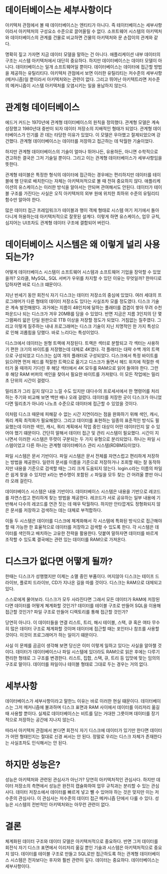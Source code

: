 # **데이터베이스는 세부사항이다**  
아키텍처 관점에서 볼 때 데이터베이스는 엔티티가 아니다. 즉 테이터베이스는 세부사항이라서 아키텍처의 구성요소 수준으로 끌어올릴 수 없다. 소프트웨어 
시스템의 아키텍처와 데이터베이스의 관계를 건물로 비교하면 건물의 아키텍처와 문 손잡이의 관계와 같다.  
  
명확히 짚고 가자면 지금 데이터 모델을 말하는 건 아니다. 애플리케이션 내부 데이터의 구조는 시스템 아키텍처에서 대단히 중요하다. 하지만 데이터베이스는 
데이터 모델이 아니다. 데이터베이스는 일개 소프트웨어일 뿐이다. 데이터베이스는 데이터에 접근할 방법을 제공하는 유틸리티다. 아키텍처 관점에서 보면 
이러한 유틸리티는 저수준의 세부사항(메커니즘)일 뿐이라서 아키텍처와는 관련이 없다. 그리고 뛰어난 아키텍트라면 저수준의 메커니즘이 시스템 아키텍처를 
오염시키는 일을 용납하지 않는다.  
  
# **관계형 데이터베이스**  
에드거 커드는 1970년에 관계형 데이터베이스의 원칙을 정의했다. 관계형 모델은 계속 성장했고 1980년대 중반이 되자 데이터 저장소의 지배적인 형태가 되었다. 
관계형 데이터베이스가 인기를 끈 데는 타당한 이유가 있었다. 이 모델은 우아했고 절제되었으며 강건했다. 관계형 데이터베이스는 데이터를 저장하고 접근하는 
데 탁월한 기술이었다.  
  
하지만 관계형 데이터베이스의 기술이 얼마나 뛰어나든, 유용하든, 아니면 수학적으로 견고하든 결국은 그저 기술일 뿐이다. 그리고 이는 관계형 데이터베이스가 
세부사항임을 뜻한다.  
  
관계형 테이블은 특정한 형식의 데이터에 접근하는 경우에는 편리하지만 데이터를 테이블에 행 단위로 배치한다는 자체는 아키텍처적으로 볼 때 전혀 중요하지 
않다. 애플리케이션의 유스케이스는 이러한 방식을 알아서는 안되며 관여해서도 안된다. 데이터가 테이블 구조를 가진다는 사실은 오직 아키텍처의 외부 원에 
위치한 최하위 수준의 유틸리티 함수만 알아야 한다.  
  
많은 데이터 접근 프레임워크가 테이블과 행이 객체 형태로 시스템 여기 저기에서 돌아다니게 허용하는데 아키텍처적으로 잘못된 설계다. 이렇게 하면 유스케이스, 
업무 규칙, 심지어는 UI조차도 관계형 데이터 구조에 결합되어 버린다.  
  
# **데이터베이스 시스템은 왜 이렇게 널리 사용되는가?**  
어떻게 데이터베이스 시스템이 소프트웨어 시스템과 소프트웨어 기업을 장악할 수 있었을까? 오라클, MySQL, SQL 서버가 우위를 차지할 수 있던 이유는 
무엇일까? 한마디로 답하자면 바로 디스크 떄문이다.  
  
지난 반세기 동안 회전식 자기 디스크는 데이터 저장소의 중심에 있었다. 여러 세대의 프로그래머가 다른 형태의 데이터 저장소도 있다는 사실조차 모를 정도였다. 
디스크 기술은 계속 발전해왔다. 과거에는 지름이 48인치에 달하는 플래터를 겹겹이 쌓아 무려 수천 파운드나 되는 디스크가 겨우 20MB를 담을 수 있었다. 
반면 지금은 지름 3인치의 단 몇 그램짜리 앏은 단일 원판으로 1TB 이상을 저장할 정도가 되었다. 거침없는 질주였다. 그리고 이렇게 질주하는 내내 프로그래머는 
디스크 기술이 지닌 치명적인 한 가지 특성으로 인해 괴롭힘을 당했다. 바로 느리다는 특성이었다.  
  
디스크에서 데이터는 원형 트랙에 저장된다. 트랙은 섹터로 분할되고 각 섹터는 사용하기 편한 크기의 바이트를 저장했는데 대체로 4K였다. 각 플래터는 
대략 수백 개의 트랙으로 구성되었고 디스크는 십여 개의 플래터로 구성되었다. 디스크에서 특정 바이트를 읽으려면 먼저 헤드를 적절한 트랙으로 옮기고 디스크가 
돌면서 헤드 위치에 적절한 섹터가 올 때까지 기다린 후 해당 섹터에서 4K 모두를 RAM으로 읽어 들여야 한다. 그런 후 해당 RAM 버퍼의 색인을 찾아서 
필요한 바이트를 가져왔다. 이 모든 작업에는 밀리초 단위의 시간이 걸렸다.  
  
밀리초가 그리 길지 않다고 느낄 수도 있지만 대다수의 프로세서에서 한 명령어를 처리하는 주기와 비교해 보면 백만 배나 오래 걸렸다. 데이터를 저장한 곳이 
디스크가 아니었다면 밀리초가 아니라 나노초 수준으로 데이터에 접근할 수 있었을 것이다.  
  
이처럼 디스크 때문에 피해갈 수 없는 시간 지연이라는 점을 완화하기 위해 색인, 캐시, 쿼리 계획 최적화가 필요해졌다. 그리고 데이터를 표현하는 일종의 
표준적인 방식도 필요했는데 이러한 색인, 캐시, 쿼리 계획에서 작업 중인 대상이 어떤 데이터인지 알 수 있어야 했기 떄문이다. 간단히 말해서 데이터 접근 
및 관리 시스템이 필요했다. 시간이 지나면서 이러한 시스템은 뚜렷이 구분되는 두 가지 유형으로 분리되었다. 하나는 파일 시스템이었고 다른 하나는 
관계형 데이터베이스 관리 시스템(RDBMS)이었다.  
  
파일 시스템은 문서 기반이다. 파일 시스템은 문서 전체를 자연스럽고 편리하게 저장하는 방법을 제공한다. 일련의 문서를 이름을 기준으로 저장하거나 
조회할 때는 잘 동작하지만 내용을 기준으로 검색할 때는 그리 크게 도움되지 않는다. login.c라는 이름의 파일은 쉽게 찾을 수 있지만 x라는 변수명이 
포함된 .c 파일을 모두 찾는 건 어려울 뿐만 아니라 오래 걸린다.  
  
데이터베이스 시스템은 내용 기반이다. 데이터베이스 시스템은 내용을 기반으로 레코드를 자연스럽고 편리하게 찾는 방법을 제공한다. 레코드가 서로 공유하는 
일부 내용에 기반해서 다수의 레코드를 연관 짓는 데 매우 탁월하다. 하지만 안타깝게도 정형화되지 않은 문서를 저장하고 검색하는 데는 대체로 부적합하다.  
  
이들 두 시스템은 데이터를 디스크에 체계화해서 각 시스템에 특화된 방식으로 접근해야 할 때 가능한 한 효율적으로 데이터를 저장하고 검색할 수 있도록 
한다. 각 시스템은 데이터를 색인하고 배치하는 고유한 전략을 활용한다. 덧붙여 말하자면 데이터를 바르게 조작할 수 있도록 결국에는 관련 있는 데이터를 RAM으로 
가져온다.  
  
# **디스크가 없다면 어떻게 될까?**  
한때는 디스크가 성행했지만 이제는 소멸 중인 부품이다. 머지않아 디스크는 테이프 드라이브, 플로피 드라이브, CD가 지나온 길을 따를 것이다. 디스크는 
RAM으로 대체되고 있다.  
  
스스로에게 물어보라. 디스크가 모두 사라진다면 그래서 모든 데이터가 RAM에 저장된다면 데이터를 어떻게 쳬계화할 것인가? 데이터를 테이블 구조로 만들어 
SQL을 이용해 접근할 것인가? 파일 구조로 만들어 디렉토리를 통해 접근할 것인가?  
  
당연히 아니다. 이 데이터들을 연결 리스트, 트리, 해시 테이블, 스택, 큐 혹은 여타 무수히 많은 데이터 구조로 체계화할 것이며 데이터에 접근할 때는 
포인터나 참조를 사용할 것이다. 이것이 프로그래머가 하는 일이기 떄문이다.  
  
사실 이 문제를 곰곰이 생각해 보면 당신은 이미 이렇게 일하고 있다는 사실을 알아챌 것이다. 데이터가 데이터베이스나 파일 시스템에 있더라도 RAM으로 
읽은 후에는 다루기 편리한 형태로 그 구조를 변경한다. 리스트, 집합, 스택, 큐, 트리 등 입맛에 맞는 임의의 구조로 말이다. 데이터를 파일이나 테이블 
형태로 그대로 두는 경우는 거의 없다.  
  
# **세부사항**  
데이터베이스가 세부사항이라고 말한느 이유는 바로 이러한 현실 떄문이다. 데이터베이스는 그저 메커니즘에 불과하며 디스크 표면과 RAM 사이에서 데이터를 
이리저리 옮길 때 사용할 뿐이다. 실제로 데이터베이스는 비트를 담는 거대한 그릇이며 데이터를 장기적으로 저장하는 공간에 지나지 않는다.  
  
따라서 아키텍처 관점에서 본다면 회전식 자기 디스크에 데이터가 있기만 한다면 데이터가 어떤 형태인지는 절대로 신경 써서는 안 된다. 정말로 우리는 
디스크 자체가 존재한다는 사실조차도 인식해서는 안 된다.  
  
# **하지만 성능은?**  
성능은 아키텍처와 관련된 관심사가 아닌가? 당연히 아키텍처적인 관심사다. 하지만 데이터 저장소의 측면에서 성능은 완전히 캡슐화하여 업무 규칙과는 
분리할 수 있는 관심사다. 데이터 저장소에서 데이터를 빠르게 넣고 뺄 수 있어야 하는 것은 맞지만 이는 저수준의 관심사다. 이 관심사는 저수준의 데이터 
접근 메커니즘 단에서 다룰 수 있다. 성능은 시스템의 전반적인 아키텍처와는 아무런 관련이 없다.  
  
# **결론**  
체계화된 데이터 구조와 데이터 모델은 아키텍처적으로 중요하다. 반면 그저 데이터를 회전식 자기 디스크 표면에서 이리저리 옮길 뿐인 기술과 시스템은 
아키텍처적으로 중요치 않다. 데이터를 테이블 구조로 만들고 SQL로만 접근하도록 하는 관계형 데이터베이스 시스템은 전자보다는 후자와 훨씬 관련이 깊다. 
데이터는 중요하다. 데이터베이스는 세부사항이다.  
  
